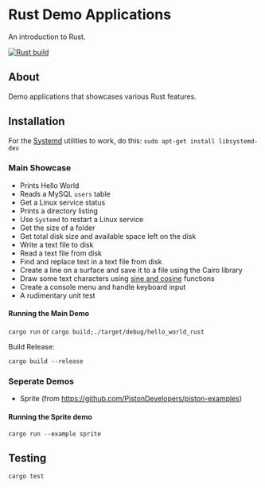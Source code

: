 # Rust Demo Applications
An introduction to Rust.

[![Rust build](https://github.com/eugenevdm/rust/actions/workflows/rust.yml/badge.svg)](https://github.com/eugenevdm/rust/actions/workflows/rust.yml)

## About

Demo applications that showcases various Rust features.

## Installation

For the [Systemd](https://https://en.wikipedia.org/wiki/Systemd) utilities to work, do this:
`sudo apt-get install libsystemd-dev`

### Main Showcase

- Prints Hello World
- Reads a MySQL `users` table
- Get a Linux service status
- Prints a directory listing
- Use `Systemd` to restart a Linux service
- Get the size of a folder
- Get total disk size and available space left on the disk
- Write a text file to disk
- Read a text file from disk
- Find and replace text in a text file from disk
- Create a line on a surface and save it to a file using the Cairo library
- Draw some text characters using [sine and cosine](https://en.wikipedia.org/wiki/Sine_and_cosine) functions
- Create a console menu and handle keyboard input
- A rudimentary unit test

#### Running the Main Demo

`cargo run` or
`cargo build;./target/debug/hello_world_rust`

Build Release:

`cargo build --release`

### Seperate Demos

- Sprite (from https://github.com/PistonDevelopers/piston-examples)

#### Running the Sprite demo

`cargo run --example sprite`

## Testing

`cargo test`
